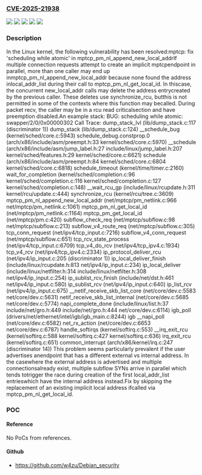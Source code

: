 ### [CVE-2025-21938](https://cve.mitre.org/cgi-bin/cvename.cgi?name=CVE-2025-21938)
![](https://img.shields.io/static/v1?label=Product&message=Linux&color=blue)
![](https://img.shields.io/static/v1?label=Version&message=&color=brightgreen)
![](https://img.shields.io/static/v1?label=Version&message=5.18%20&color=brightgreen)
![](https://img.shields.io/static/v1?label=Version&message=d045b9eb95a9b611c483897a69e7285aefdc66d7%20&color=brightgreen)
![](https://img.shields.io/static/v1?label=Vulnerability&message=n%2Fa&color=blue)

### Description

In the Linux kernel, the following vulnerability has been resolved:mptcp: fix 'scheduling while atomic' in mptcp_pm_nl_append_new_local_addrIf multiple connection requests attempt to create an implicit mptcpendpoint in parallel, more than one caller may end up inmptcp_pm_nl_append_new_local_addr because none found the address inlocal_addr_list during their call to mptcp_pm_nl_get_local_id.  In thiscase, the concurrent new_local_addr calls may delete the address entrycreated by the previous caller.  These deletes use synchronize_rcu, butthis is not permitted in some of the contexts where this function may becalled.  During packet recv, the caller may be in a rcu read criticalsection and have preemption disabled.An example stack:   BUG: scheduling while atomic: swapper/2/0/0x00000302   Call Trace:   <IRQ>   dump_stack_lvl (lib/dump_stack.c:117 (discriminator 1))   dump_stack (lib/dump_stack.c:124)   __schedule_bug (kernel/sched/core.c:5943)   schedule_debug.constprop.0 (arch/x86/include/asm/preempt.h:33 kernel/sched/core.c:5970)   __schedule (arch/x86/include/asm/jump_label.h:27 include/linux/jump_label.h:207 kernel/sched/features.h:29 kernel/sched/core.c:6621)   schedule (arch/x86/include/asm/preempt.h:84 kernel/sched/core.c:6804 kernel/sched/core.c:6818)   schedule_timeout (kernel/time/timer.c:2160)   wait_for_completion (kernel/sched/completion.c:96 kernel/sched/completion.c:116 kernel/sched/completion.c:127 kernel/sched/completion.c:148)   __wait_rcu_gp (include/linux/rcupdate.h:311 kernel/rcu/update.c:444)   synchronize_rcu (kernel/rcu/tree.c:3609)   mptcp_pm_nl_append_new_local_addr (net/mptcp/pm_netlink.c:966 net/mptcp/pm_netlink.c:1061)   mptcp_pm_nl_get_local_id (net/mptcp/pm_netlink.c:1164)   mptcp_pm_get_local_id (net/mptcp/pm.c:420)   subflow_check_req (net/mptcp/subflow.c:98 net/mptcp/subflow.c:213)   subflow_v4_route_req (net/mptcp/subflow.c:305)   tcp_conn_request (net/ipv4/tcp_input.c:7216)   subflow_v4_conn_request (net/mptcp/subflow.c:651)   tcp_rcv_state_process (net/ipv4/tcp_input.c:6709)   tcp_v4_do_rcv (net/ipv4/tcp_ipv4.c:1934)   tcp_v4_rcv (net/ipv4/tcp_ipv4.c:2334)   ip_protocol_deliver_rcu (net/ipv4/ip_input.c:205 (discriminator 1))   ip_local_deliver_finish (include/linux/rcupdate.h:813 net/ipv4/ip_input.c:234)   ip_local_deliver (include/linux/netfilter.h:314 include/linux/netfilter.h:308 net/ipv4/ip_input.c:254)   ip_sublist_rcv_finish (include/net/dst.h:461 net/ipv4/ip_input.c:580)   ip_sublist_rcv (net/ipv4/ip_input.c:640)   ip_list_rcv (net/ipv4/ip_input.c:675)   __netif_receive_skb_list_core (net/core/dev.c:5583 net/core/dev.c:5631)   netif_receive_skb_list_internal (net/core/dev.c:5685 net/core/dev.c:5774)   napi_complete_done (include/linux/list.h:37 include/net/gro.h:449 include/net/gro.h:444 net/core/dev.c:6114)   igb_poll (drivers/net/ethernet/intel/igb/igb_main.c:8244) igb   __napi_poll (net/core/dev.c:6582)   net_rx_action (net/core/dev.c:6653 net/core/dev.c:6787)   handle_softirqs (kernel/softirq.c:553)   __irq_exit_rcu (kernel/softirq.c:588 kernel/softirq.c:427 kernel/softirq.c:636)   irq_exit_rcu (kernel/softirq.c:651)   common_interrupt (arch/x86/kernel/irq.c:247 (discriminator 14))   </IRQ>This problem seems particularly prevalent if the user advertises anendpoint that has a different external vs internal address.  In the casewhere the external address is advertised and multiple connectionsalready exist, multiple subflow SYNs arrive in parallel which tends totrigger the race during creation of the first local_addr_list entrieswhich have the internal address instead.Fix by skipping the replacement of an existing implicit local address ifcalled via mptcp_pm_nl_get_local_id.

### POC

#### Reference
No PoCs from references.

#### Github
- https://github.com/w4zu/Debian_security

